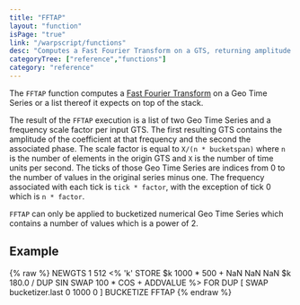 ```yaml
---
title: "FFTAP"
layout: "function"
isPage: "true"
link: "/warpscript/functions"
desc: "Computes a Fast Fourier Transform on a GTS, returning amplitude and phase."
categoryTree: ["reference","functions"]
category: "reference"
---
```

 
The `FFTAP` function computes a [Fast Fourier Transform](https://en.wikipedia.org/wiki/Fast_Fourier_transform) on a Geo Time Series or a list thereof it expects on top of the stack.

The result of the `FFTAP` execution is a list of two Geo Time Series and a frequency scale factor per input GTS. The first resulting GTS contains the amplitude of the coefficient at that frequency and the second the associated phase. The scale factor is equal to `X/(n * bucketspan)` where `n` is the number of elements in the origin GTS and `X` is the number of time units per second. The ticks of those Geo Time Series are indices from 0 to the number of values in the original series minus one. The frequency associated with each tick is `tick * factor`, with the exception of tick 0 which is `n * factor`.

`FFTAP` can only be applied to bucketized numerical Geo Time Series which contains a number of values which is a power of 2.

## Example ##

{% raw %}
<warp10-warpscript-widget backend="{{backend}}"  exec-endpoint="{{execEndpoint}}">NEWGTS
1 512
<% 'k' STORE $k 1000 * 500 + NaN NaN NaN $k 180.0 / DUP SIN SWAP 100 * COS + ADDVALUE %>
FOR
DUP
[ SWAP bucketizer.last 0 1000 0 ] BUCKETIZE
FFTAP
</warp10-warpscript-widget>
{% endraw %}        
